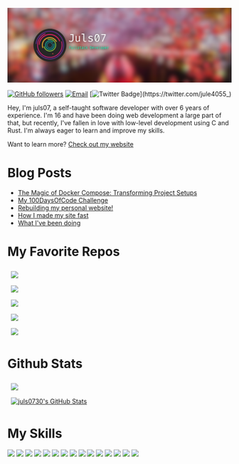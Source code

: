 [![juls07's GitHub Banner](./assets/GithhubHeader-v2.png)](https://juls07.dev)

[![GitHub followers](https://img.shields.io/github/followers/juls0730?label=Follow&style=social)](https://github.com/juls07/?tab=follow)
[![Email](https://img.shields.io/badge/juls07@juls07.dev-c14438?style=social&logo=Gmail&logoColor=red&link=mailto:juls07@juls07.dev)](mailto:juls07@juls07.dev)
[![Twitter Badge](https://img.shields.io/twitter/follow/julie4055_)](https://twitter.com/jule4055_)

Hey, I'm juls07, a self-taught software developer with over 6 years of experience. I'm 16 and have been doing web development a large part of that, but recently, I've fallen in love with low-level development using C and Rust. I'm always eager to learn and improve my skills.

Want to learn more? [Check out my website](https://juls07.dev)

# Blog Posts
<!-- BLOG-POST-LIST:START -->
- [The Magic of Docker Compose: Transforming Project Setups](https://juls07.dev/blog/magic-of-docker-compose)
- [My 100DaysOfCode Challenge](https://juls07.dev/blog/100daysofcode-challenge)
- [Rebuilding my personal website!](https://juls07.dev/blog/portfolio-site-rebuild)
- [How I made my site fast](https://juls07.dev/blog/how-i-made-my-site-fast)
- [What I&#39;ve been doing](https://juls07.dev/blog/what-ive-been-doing)
<!-- BLOG-POST-LIST:END --> 

<!-- Repos -->
# My Favorite Repos

<a href="https://github.com/juls0730/juls07.dev">
  <img align="center" style="margin:0.5rem" src="https://github-readme-stats.vercel.app/api/pin/?username=juls0730&repo=juls07.dev&title_color=fff&text_color=fafafa&icon_color=4AB197&bg_color=191819&hide_border=true" />
</a>

<br />

<a href="https://github.com/juls0730/discord-clone">
  <img align="center" style="margin:0.5rem" src="https://github-readme-stats.vercel.app/api/pin/?username=juls0730&repo=discord-clone&title_color=fff&text_color=fafafa&icon_color=4AB197&bg_color=191819&hide_border=true" />
</a>

<br />

<a href="https://github.com/juls0730/vuefullstack">
  <img align="center" style="margin:0.5rem" src="https://github-readme-stats.vercel.app/api/pin/?username=juls0730&repo=vuefullstack&title_color=fff&text_color=fafafa&icon_color=4AB197&bg_color=191819&hide_border=true" />
</a>

<br />

<a href="https://github.com/juls0730/100DaysOfCode">
  <img align="center" style="margin:0.5rem" src="https://github-readme-stats.vercel.app/api/pin/?username=juls0730&repo=100DaysOfCode&title_color=fff&text_color=fafafa&icon_color=4AB197&bg_color=191819&hide_border=true" />
</a>

<br />

<a href="https://github.com/juls0730/CappuccinOS">
  <img align="center" style="margin:0.5rem" src="https://github-readme-stats.vercel.app/api/pin/?username=juls0730&repo=CappuccinOS&title_color=fff&text_color=fafafa&icon_color=4AB197&bg_color=191819&hide_border=true" />
</a>



<!-- Stats -->

# Github Stats
<a href="https://github.com/juls0730">
  <img align="center" style="margin:0.5rem" src="https://github-readme-stats.vercel.app/api/top-langs/?username=juls0730&hide=html,css&title_color=fff&text_color=fafafa&icon_color=4AB197&bg_color=191819&exclude_repo=100DaysOfCode&hide_border=true" />
</a>

<br/>

<a href="https://github.com/juls0730">
  <img align="center" style="margin:0.5rem" src="https://github-readme-stats.vercel.app/api?username=juls0730&show_icons=true&line_height=27&count_private=true&title_color=fff&text_color=fafafa&icon_color=4AB197&bg_color=191819&ring_color=be123c&hide_border=true" alt="juls0730's GitHub Stats" />
</a>

# My Skills
![](https://img.shields.io/badge/Rust-informational?style=flat&logo=Rust&color=27272A)
![](https://img.shields.io/badge/C-informational?style=flat&logo=C&color=27272A)
![](https://img.shields.io/badge/Crystal-informational?style=flat&logo=Crystal&color=27272A)
![](https://img.shields.io/badge/Vue-informational?style=flat&logo=vue.js&color=27272A)
![](https://img.shields.io/badge/Ruby_On_Rails-informational?style=flat&logo=rubyonrails&logoColor=CC0000&color=27272A)
![](https://img.shields.io/badge/React-informational?style=flat&logo=react&color=27272A)
![](https://img.shields.io/badge/JavaScript-informational?style=flat&logo=javascript&color=27272A)
![](https://img.shields.io/badge/TypeScript-informational?style=flat&logo=typescript&color=27272A)
![](https://img.shields.io/badge/Postgresql-informational?style=flat&logo=postgresql&color=27272A)
![](https://img.shields.io/badge/Tailwind-informational?style=flat&logo=Tailwind-CSS&logoColor=06B6D4&color=27272A)
![](https://img.shields.io/badge/Figma-informational?style=flat&logo=figma&color=27272A)
![](https://img.shields.io/badge/PHP-informational?style=flat&logo=php&color=27272A)
![](https://img.shields.io/badge/CSS-informational?style=flat&logo=css3&logoColor=1572B6&color=27272A)
![](https://img.shields.io/badge/Sass-informational?style=flat&logo=Sass&logoColor=CC6699&color=27272A)
![](https://img.shields.io/badge/GIMP-informational?style=flat&logo=Gimp&color=27272A)
